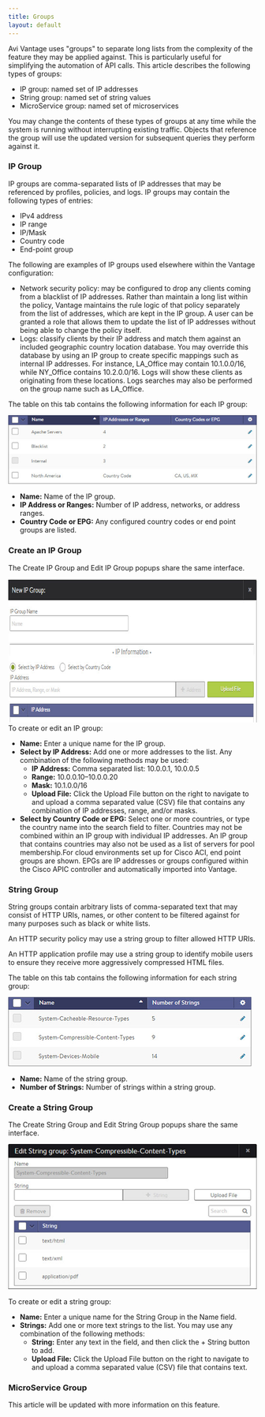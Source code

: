 ```yaml
---
title: Groups
layout: default
---
```

Avi Vantage uses "groups" to separate long lists from the complexity of the feature they may be applied against. This is particularly useful for simplifying the automation of API calls. This article describes the following types of groups:

* IP group: named set of IP addresses 
* String group: named set of string values 
* MicroService group: named set of microservices  

You may change the contents of these types of groups at any time while the system is running without interrupting existing traffic. Objects that reference the group will use the updated version for subsequent queries they perform against it.

### IP Group

IP groups are comma-separated lists of IP addresses that may be referenced by profiles, policies, and logs. IP groups may contain the following types of entries:

* IPv4 address 
* IP range 
* IP/Mask 
* Country code 
* End-point group  

The following are examples of IP groups used elsewhere within the Vantage configuration:

* Network security policy: may be configured to drop any clients coming from a blacklist of IP addresses. Rather than maintain a long list within the policy, Vantage maintains the rule logic of that policy separately from the list of addresses, which are kept in the IP group. A user can be granted a role that allows them to update the list of IP addresses without being able to change the policy itself. 
* Logs: classify clients by their IP address and match them against an included geographic country location database. You may override this database by using an IP group to create specific mappings such as internal IP addresses. For instance, LA_Office may contain 10.1.0.0/16, while NY_Office contains 10.2.0.0/16. Logs will show these clients as originating from these locations. Logs searches may also be performed on the group name such as LA_Office.  

The table on this tab contains the following information for each IP group:

<img src="img/template_groups_ip.jpg" alt="">

* **Name:** Name of the IP group. 
* **IP Address or Ranges:** Number of IP address, networks, or address ranges. 
* **Country Code or EPG:** Any configured country codes or end point groups are listed.  

### Create an IP Group

The Create IP Group and Edit IP Group popups share the same interface.

<a href="img/template_groups_create-edit-2.jpg"><img src="img/template_groups_create-edit-2.jpg" alt="template_groups_create-edit" width="764" height="291" class="alignnone size-full wp-image-5112"></a> To create or edit an IP group:

* **Name:** Enter a unique name for the IP group. 
* **Select by IP Address:** Add one or more addresses to the list. Any combination of the following methods may be used:  
    * **IP Address:** Comma separated list: 10.0.0.1, 10.0.0.5 
    * **Range:** 10.0.0.10–10.0.0.20 
    * **Mask:** 10.1.0.0/16 
    * **Upload File:** Click the Upload File button on the right to navigate to and upload a comma separated value (CSV) file that contains any combination of IP addresses, range, and/or masks. 
* **Select by Country Code or EPG:** Select one or more countries, or type the country name into the search field to filter. Countries may not be combined within an IP group with individual IP addresses. An IP group that contains countries may also not be used as a list of servers for pool membership.For cloud environments set up for Cisco ACI, end point groups are shown. EPGs are IP addresses or groups configured within the Cisco APIC controller and automatically imported into Vantage. 

### String Group

String groups contain arbitrary lists of comma-separated text that may consist of HTTP URIs, names, or other content to be filtered against for many purposes such as black or white lists.

An HTTP security policy may use a string group to filter allowed HTTP URIs.

An HTTP application profile may use a string group to identify mobile users to ensure they receive more aggressively compressed HTML files.

The table on this tab contains the following information for each string group:

<img src="img/template_groups_string_tab.jpg" alt="">

* **Name:** Name of the string group. 
* **Number of Strings:** Number of strings within a string group.  

### Create a String Group

The Create String Group and Edit String Group popups share the same interface.

<img src="img/template_groups_string_create-edit.jpg" alt="">

To create or edit a string group:

* **Name:** Enter a unique name for the String Group in the Name field. 
* **Strings:** Add one or more text strings to the list. You may use any combination of the following methods:  
    * **String:** Enter any text in the field, and then click the + String button to add. 
    * **Upload File:** Click the Upload File button on the right to navigate to and upload a comma separated value (CSV) file that contains text.  

### MicroService Group

This article will be updated with more information on this feature.
 